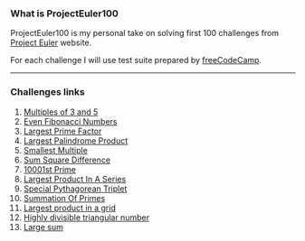 ### What is ProjectEuler100
ProjectEuler100 is my personal take on solving first 100 challenges from [Project Euler](https://projecteuler.net) website.

For each challenge I will use test suite prepared by [freeCodeCamp](https://www.freecodecamp.org/learn/coding-interview-prep/project-euler/).

---

### Challenges links
1. [Multiples of 3 and 5](https://github.com/adamgora/ProjectEuler100/tree/master/src/P001_MultipliesOf3And5)
2. [Even Fibonacci Numbers](https://github.com/adamgora/ProjectEuler100/tree/master/src/P002_EvenFibonacciNumbers)
3. [Largest Prime Factor](https://github.com/adamgora/ProjectEuler100/tree/master/src/P003_LargestPrimeFactor)
4. [Largest Palindrome Product](https://github.com/adamgora/ProjectEuler100/tree/master/src/P004_LargestPalindromeProduct)
5. [Smallest Multiple](https://github.com/adamgora/ProjectEuler100/tree/master/src/P005_SmallestMultiple)
6. [Sum Square Difference](https://github.com/adamgora/ProjectEuler100/tree/master/src/P006_SumSquareDifference)
7. [10001st Prime](https://github.com/adamgora/ProjectEuler100/tree/master/src/P007_10001stPrime)
8. [Largest Product In A Series](https://github.com/adamgora/ProjectEuler100/tree/master/src/P008_LargestProductInSeries)
9. [Special Pythagorean Triplet](https://github.com/adamgora/ProjectEuler100/tree/master/src/P009_SpecialPythagoreanTriplet)
10. [Summation Of Primes](https://github.com/adamgora/ProjectEuler100/tree/master/src/P010_SummationOfPrimes)
11. [Largest product in a grid](https://github.com/adamgora/ProjectEuler100/tree/master/src/P011_LargestProductInGrid)
12. [Highly divisible triangular number](https://github.com/adamgora/ProjectEuler100/tree/master/src/P012_HighlyDivisibleTriangularNumber)
12. [Large sum](https://github.com/adamgora/ProjectEuler100/tree/master/src/P013_LargeSum)